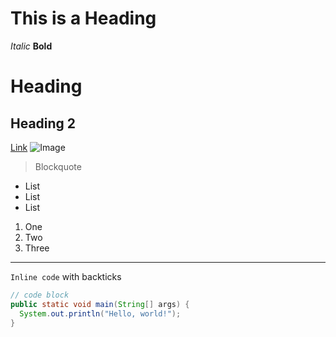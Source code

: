 # This is a Heading

*Italic*
**Bold**
# Heading
## Heading 2
[Link](https://www.google.com/)
![Image](https://commonmark.org/help/images/favicon.png)

> Blockquote

* List
* List
* List

1. One
2. Two
3. Three

---

`Inline code` with backticks

```java
// code block
public static void main(String[] args) {
  System.out.println("Hello, world!");
}
```
